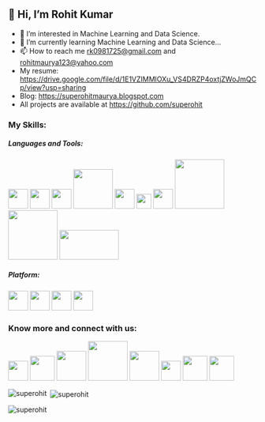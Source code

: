 ## 👋 Hi, I’m Rohit Kumar
- 👀 I’m interested in Machine Learning and Data Science.
- 🌱 I’m currently learning Machine Learning and Data Science...
- 📫 How to reach me rk0981725@gmail.com and rohitmaurya123@yahoo.com
- My resume: https://drive.google.com/file/d/1E1VZIMMlOXu_VS4DRZP4oxtjZWoJmQCp/view?usp=sharing
- Blog: https://superohitmaurya.blogspot.com
- All projects are available at https://github.com/superohit
 ### My Skills:
 ##### Languages and Tools:
 <img src="https://tse4.mm.bing.net/th/id/OIP.H68Hker9jZ_b4kyr_sMDygHaHa?pid=ImgDet&rs=1" width=40px>   <img src="https://seeklogo.com/images/P/python-logo-A32636CAA3-seeklogo.com.png" width=40px>   <img src="https://e7.pngegg.com/pngimages/465/779/png-clipart-blue-and-white-c-logo-the-c-programming-language-computer-programming-computer-icons-programmer-blue-angle.png" width=40px>   <img src="https://logos-download.com/wp-content/uploads/2016/05/MySQL_logo_logotype.png" width=80px>   <img src="https://p7.hiclipart.com/preview/1005/511/631/web-development-html-logo-world-wide-web-consortium-create-html-signature.jpg" width=40px>   <img src="https://cdn.freebiesupply.com/logos/large/2x/css-3-logo-png-transparent.png" width=30px>   <img src="https://th.bing.com/th/id/R.3462037553fabf0f6e7bf0fe9ab11515?rik=0Ubh3aP6JzCPcw&riu=http%3a%2f%2fpngimg.com%2fuploads%2fgithub%2fgithub_PNG40.png&ehk=vDH1g6b2G5qphfQR7RsUJ7HmqSSwIMycien%2fvBj03ZU%3d&risl=&pid=ImgRaw&r=0" width=40px>   <img src="https://www.bing.com/th?id=OIP.l3h2m6ioYr67FT-7t2la0gHaC9&w=350&h=140&c=8&rs=1&qlt=90&o=6&dpr=1.3&pid=3.1&rm=2" width=100px>   <img src="https://www.bing.com/th?id=A43b286a3a0e5927af45a082e58bc4c4c&w=188&h=132&c=7&o=6&dpr=1.3&pid=SANGAM" width=100px> 
 <img src="https://cdn.freebiesupply.com/logos/large/2x/flask-logo-svg-vector.svg" width=120px height=60px>
 ##### Platform:
 <img src="https://www.bing.com/th?id=OIP.d_xZ4gKZHFHiWabkFyfn3AHaGi&w=266&h=234&c=8&rs=1&qlt=90&o=6&dpr=1.3&pid=3.1&rm=2" width=40px>   <img src="https://1000logos.net/wp-content/uploads/2017/03/LINUX-LOGO.png" width=40px>   <img src="https://www.bing.com/th?id=OIP.8nAVT4tTnoeqVj4ScdzPiwHaHY&w=250&h=249&c=8&rs=1&qlt=90&o=6&dpr=1.3&pid=3.1&rm=2" width=40px>   <img src="https://cracksaw.com/wp-content/uploads/2020/08/pycharm_logo_300x300-1.png" width=40px>
### Know more and connect with us:
<a href="https://leetcode.com/superohit"><img src="https://leetcode.com/static/images/LeetCode_logo.png" width=40px></a>  <a href="https://www.codechef.com/users/superohit_420"><img src="https://www.bing.com/th?id=A38b009ebe4dda480e477cc8f172a0945&w=148&h=148&c=7&o=6&dpr=1.3&pid=SANGAM" width=50px></a>  <a href="https://www.linkedin.com/in/superohit"><img src="https://th.bing.com/th/id/R.14f8d0d8ea255a03471032d79087fdf0?rik=Jcph23UZL08iCA&riu=http%3a%2f%2f1000logos.net%2fwp-content%2fuploads%2f2017%2f03%2fColor-of-the-LinkedIn-Logo.jpg&ehk=hT5Ibkg%2fFPa%2f7TPm%2fs2TP8Fxdd7ySQQBuZmn88xh5j0%3d&risl=&pid=ImgRaw&r=0" width=60px></a>  <a href="https://www.hackerrank.com/superohit?hr_r=1"><img src="https://www.iconbolt.com/preview/facebook/font-awesome-brands/hackerrank.svg" width=80px></a>  <a href="https://www.interviewbit.com/profile/rk0981725_7273d5197319"><img src="https://www.bing.com/th?id=OIP.GDopL-7rnMesm8bafmdkEwHaHa&w=96&h=100&c=8&rs=1&qlt=90&o=6&dpr=1.3&pid=3.1&rm=2" width=60px></a>  <a href="https://www.facebook.com/superohitmaurya/"><img src="https://buffer.com/library/content/images/library/wp-content/uploads/2016/03/FB-f-Logo__blue_144.png" width=40px></a>  <a href="https://www.instagram.com/superohitmaurya/"> <img src="https://tse1.mm.bing.net/th/id/OIP._a88_9QhDjq6zzBZON9vsAHaHW?w=166&h=189&c=7&r=0&o=5&dpr=1.3&pid=1.7" width=50px></a> <a href="https://twitter.com/superohitmaurya"><img src="https://www.bing.com/th?id=A25c877f9e9b2332d33bd1920bdb3a527&w=188&h=132&c=7&o=6&dpr=1.3&pid=SANGAM" width=50px></a>


<p><img align="left" src="https://github-readme-stats.vercel.app/api/top-langs?username=superohit&show_icons=true&locale=en&layout=compact" alt="superohit" /></p>


<p>&nbsp;<img align="center" src="https://github-readme-stats.vercel.app/api?username=superohit&show_icons=true&locale=en" alt="superohit" /></p>

<p><img align="center" src="https://github-readme-streak-stats.herokuapp.com/?user=superohit&" alt="superohit" /></p>

